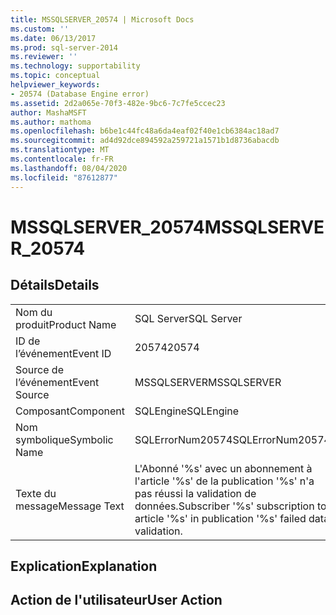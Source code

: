 ```yaml
---
title: MSSQLSERVER_20574 | Microsoft Docs
ms.custom: ''
ms.date: 06/13/2017
ms.prod: sql-server-2014
ms.reviewer: ''
ms.technology: supportability
ms.topic: conceptual
helpviewer_keywords:
- 20574 (Database Engine error)
ms.assetid: 2d2a065e-70f3-482e-9bc6-7c7fe5ccec23
author: MashaMSFT
ms.author: mathoma
ms.openlocfilehash: b6be1c44fc48a6da4eaf02f40e1cb6384ac18ad7
ms.sourcegitcommit: ad4d92dce894592a259721a1571b1d8736abacdb
ms.translationtype: MT
ms.contentlocale: fr-FR
ms.lasthandoff: 08/04/2020
ms.locfileid: "87612877"
---
```

# <a name="mssqlserver_20574"></a><span data-ttu-id="9f42e-102">MSSQLSERVER_20574</span><span class="sxs-lookup"><span data-stu-id="9f42e-102">MSSQLSERVER_20574</span></span>
    
## <a name="details"></a><span data-ttu-id="9f42e-103">Détails</span><span class="sxs-lookup"><span data-stu-id="9f42e-103">Details</span></span>  
  
|||  
|-|-|  
|<span data-ttu-id="9f42e-104">Nom du produit</span><span class="sxs-lookup"><span data-stu-id="9f42e-104">Product Name</span></span>|<span data-ttu-id="9f42e-105">SQL Server</span><span class="sxs-lookup"><span data-stu-id="9f42e-105">SQL Server</span></span>|  
|<span data-ttu-id="9f42e-106">ID de l’événement</span><span class="sxs-lookup"><span data-stu-id="9f42e-106">Event ID</span></span>|<span data-ttu-id="9f42e-107">20574</span><span class="sxs-lookup"><span data-stu-id="9f42e-107">20574</span></span>|  
|<span data-ttu-id="9f42e-108">Source de l’événement</span><span class="sxs-lookup"><span data-stu-id="9f42e-108">Event Source</span></span>|<span data-ttu-id="9f42e-109">MSSQLSERVER</span><span class="sxs-lookup"><span data-stu-id="9f42e-109">MSSQLSERVER</span></span>|  
|<span data-ttu-id="9f42e-110">Composant</span><span class="sxs-lookup"><span data-stu-id="9f42e-110">Component</span></span>|<span data-ttu-id="9f42e-111">SQLEngine</span><span class="sxs-lookup"><span data-stu-id="9f42e-111">SQLEngine</span></span>|  
|<span data-ttu-id="9f42e-112">Nom symbolique</span><span class="sxs-lookup"><span data-stu-id="9f42e-112">Symbolic Name</span></span>|<span data-ttu-id="9f42e-113">SQLErrorNum20574</span><span class="sxs-lookup"><span data-stu-id="9f42e-113">SQLErrorNum20574</span></span>|  
|<span data-ttu-id="9f42e-114">Texte du message</span><span class="sxs-lookup"><span data-stu-id="9f42e-114">Message Text</span></span>|<span data-ttu-id="9f42e-115">L'Abonné '%s' avec un abonnement à l'article '%s' de la publication '%s' n'a pas réussi la validation de données.</span><span class="sxs-lookup"><span data-stu-id="9f42e-115">Subscriber '%s' subscription to article '%s' in publication '%s' failed data validation.</span></span>|  
  
## <a name="explanation"></a><span data-ttu-id="9f42e-116">Explication</span><span class="sxs-lookup"><span data-stu-id="9f42e-116">Explanation</span></span>  
  
## <a name="user-action"></a><span data-ttu-id="9f42e-117">Action de l'utilisateur</span><span class="sxs-lookup"><span data-stu-id="9f42e-117">User Action</span></span>  
  

